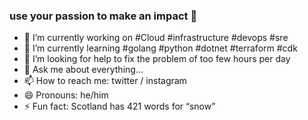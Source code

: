 ### use your passion to make an impact 👋

- 🔭 I’m currently working on #Cloud #infrastructure #devops #sre
- 🌱 I’m currently learning #golang #python #dotnet #terraform #cdk
- 🤔 I’m looking for help to fix the problem of too few hours per day
- 💬 Ask me about everything...
- 📫 How to reach me: twitter / instagram
- 😄 Pronouns: he/him
- ⚡ Fun fact: Scotland has 421 words for “snow”

<!--
**evgenijrenke/evgenijrenke** is a ✨ _special_ ✨ repository because its `README.md` (this file) appears on your GitHub profile.

Here are some ideas to get you started:

- 🔭 I’m currently working on ...
- 🌱 I’m currently learning ...
- 👯 I’m looking to collaborate on ...
- 🤔 I’m looking for help with ...
- 💬 Ask me about ...
- 📫 How to reach me: ...
- 😄 Pronouns: ...
- ⚡ Fun fact: ...
-->
